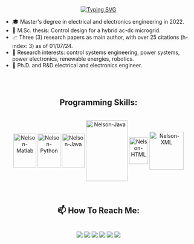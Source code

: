 <section id="introduction">
  
  <div align="center">
<a href="https://git.io/typing-svg"><img src="https://readme-typing-svg.demolab.com?font=Fira+Code&size=22&pause=1000&color=F75C7E&width=435&lines=Hello+%F0%9F%91%8B+I+am+Nelson!;Welcome+to+my+GitHub!"alt="Typing SVG" /></a>
  <br>
    
  </div>
  <div align="center">
    <ul align="left" list-style="none">
         <li><tr>🎓  Master's degree in electrical and electronics engineering in 2022.
         <li><tr>📝  M.Sc. thesis: Control design for a hybrid ac-dc microgrid.
         <li><tr>📈  Three (3) research papers as main author, with over 25 citations (h-index: 3) as of 01/07/24.
         <li><tr>🔎   Research interests: control systems engineering, power systems, power electronics, renewable energies, robotics.
         <li><tr>🎯  Ph.D. and R&D electrical and electronics engineer.
    </ul>
  </div>
</section>

   <br>
   <br>
   
<section id="programming_languages">
<h2 align="center">Programming Skills:</h3>
<div <div align="center" style="display: inline_block"><br>
  <img align="center" alt="Nelson-Matlab" height="90" width="60" src="https://cdn.jsdelivr.net/gh/devicons/devicon@latest/icons/matlab/matlab-original.svg">
  <img align="center" alt="Nelson-Python" height="90" width="60" src="https://cdn.jsdelivr.net/gh/devicons/devicon@latest/icons/python/python-original-wordmark.svg">
  <img align="center" alt="Nelson-Java" height="90" width="60" src="https://cdn.jsdelivr.net/gh/devicons/devicon@latest/icons/java/java-original-wordmark.svg">
  <img align="center" alt="Nelson-Java" height="160" width="110" src="https://cdn.jsdelivr.net/gh/devicons/devicon@latest/icons/sqlite/sqlite-original-wordmark.svg">
  <img align="center" alt="Nelson-HTML" height="70" width="50" src="https://cdn.jsdelivr.net/gh/devicons/devicon@latest/icons/html5/html5-plain-wordmark.svg">
  <img align="center" alt="Nelson-XML" height="100" width="90" src="https://cdn.jsdelivr.net/gh/devicons/devicon@latest/icons/xml/xml-original.svg">
  
</div>
</section>

   <br>
   <br>

<section id="my_contacts">
   <h2 align="center">📫 How To Reach Me:</h3>
<div align="center" style="display: inline_block"><br>
  <a href="https://www.nelsonluismanuel.com" target="_blank"><img src="https://img.shields.io/badge/-My Website-%23335?style=for-the-badge&logo=N&logoColor=white" target="_blank"></a>
  <a href = "mailto:nelsonluismanuel@gmail.com"><img src="https://img.shields.io/badge/-Gmail-%23333?style=for-the-badge&logo=gmail&logoColor=white" target="_blank"></a>
  <a href="https://www.linkedin.com/in/nelson-luis-manuel" target="_blank"><img src="https://img.shields.io/badge/-LinkedIn-%230077B5?style=for-the-badge&logo=linkedin&logoColor=white" target="_blank"></a> 
  <a href="https://www.youtube.com/@NelsonLuisManuel" target="_blank"><img src="https://img.shields.io/badge/YouTube-FF0000?style=for-the-badge&logo=youtube&logoColor=white" target="_blank"></a>
  <a href="https://instagram.com/nelson_luman" target="_blank"><img src="https://img.shields.io/badge/-Instagram-%23E4405F?style=for-the-badge&logo=instagram&logoColor=white" target="_blank"></a>
 	<a href="https://x.com/NLuisManuel" target="_blank"><img src="https://img.shields.io/badge/-Twitter-9146FF?style=for-the-badge&logo=X&logoColor=white" target="_blank"></a>
  
</div>
   <br>
   <br>
</section>
